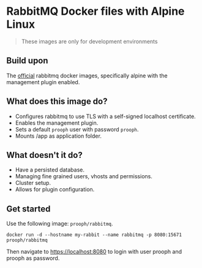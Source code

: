 # RabbitMQ Docker files with Alpine Linux

> These images are only for development environments

## Build upon

The [official](https://hub.docker.com/_/rabbitmq/) rabbitmq docker images, specifically alpine with the management plugin enabled.

## What does this image do?

- Configures rabbitmq to use TLS with a self-signed localhost certificate. 
- Enables the management plugin.
- Sets a default `prooph` user with password `prooph`.
- Mounts /app as application folder.

## What doesn't it do?

- Have a persisted database.
- Managing fine grained users, vhosts and permissions.
- Cluster setup.
- Allows for plugin configuration.

## Get started

Use the following image: `prooph/rabbitmq`.

```
docker run -d --hostname my-rabbit --name rabbitmq -p 8080:15671 prooph/rabbitmq
```

Then navigate to [https://localhost:8080](https://localhost:8080) to login with user prooph and prooph as password.
